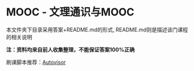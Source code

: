 # MOOC - 文理通识与MOOC

本文件夹下目录采用答案+README.md的形式, README.md则是描述该门课程的相关说明

**注：资料均来自前人收集整理，不能保证答案100%正确**

刷课脚本推荐：[Autovisor](https://github.com/CXRunfree/Autovisor)
